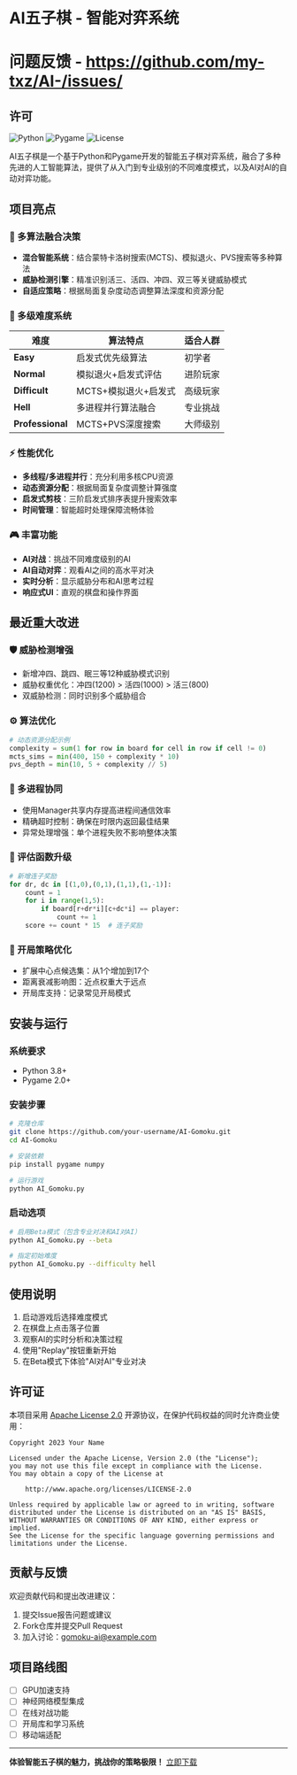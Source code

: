 # AI五子棋 - 智能对弈系统
# 问题反馈 - https://github.com/my-txz/AI-/issues/
## 许可
![Python](https://img.shields.io/badge/Python-3.8+-blue.svg)
![Pygame](https://img.shields.io/badge/Pygame-2.0+-green.svg)
![License](https://img.shields.io/badge/License-Apache%202.0-yellow.svg)

AI五子棋是一个基于Python和Pygame开发的智能五子棋对弈系统，融合了多种先进的人工智能算法，提供了从入门到专业级别的不同难度模式，以及AI对AI的自动对弈功能。

## 项目亮点

### 🧠 多算法融合决策
- **混合智能系统**：结合蒙特卡洛树搜索(MCTS)、模拟退火、PVS搜索等多种算法
- **威胁检测引擎**：精准识别活三、活四、冲四、双三等关键威胁模式
- **自适应策略**：根据局面复杂度动态调整算法深度和资源分配

### 🚀 多级难度系统
| 难度 | 算法特点 | 适合人群 |
|------|----------|----------|
| **Easy** | 启发式优先级算法 | 初学者 |
| **Normal** | 模拟退火+启发式评估 | 进阶玩家 |
| **Difficult** | MCTS+模拟退火+启发式 | 高级玩家 |
| **Hell** | 多进程并行算法融合 | 专业挑战 |
| **Professional** | MCTS+PVS深度搜索 | 大师级别 |

### ⚡ 性能优化
- **多线程/多进程并行**：充分利用多核CPU资源
- **动态资源分配**：根据局面复杂度调整计算强度
- **启发式剪枝**：三阶启发式排序表提升搜索效率
- **时间管理**：智能超时处理保障流畅体验

### 🎮 丰富功能
- **AI对战**：挑战不同难度级别的AI
- **AI自动对弈**：观看AI之间的高水平对决
- **实时分析**：显示威胁分布和AI思考过程
- **响应式UI**：直观的棋盘和操作界面

## 最近重大改进

### 🛡 威胁检测增强
- 新增冲四、跳四、眠三等12种威胁模式识别
- 威胁权重优化：冲四(1200) > 活四(1000) > 活三(800)
- 双威胁检测：同时识别多个威胁组合

### ⚙ 算法优化
```python
# 动态资源分配示例
complexity = sum(1 for row in board for cell in row if cell != 0)
mcts_sims = min(400, 150 + complexity * 10)
pvs_depth = min(10, 5 + complexity // 5)
```

### 🔄 多进程协同
- 使用Manager共享内存提高进程间通信效率
- 精确超时控制：确保在时限内返回最佳结果
- 异常处理增强：单个进程失败不影响整体决策

### 🧩 评估函数升级
```python
# 新增连子奖励
for dr, dc in [(1,0),(0,1),(1,1),(1,-1)]:
    count = 1
    for i in range(1,5):
        if board[r+dr*i][c+dc*i] == player:
            count += 1
    score += count * 15  # 连子奖励
```

### 🧭 开局策略优化
- 扩展中心点候选集：从1个增加到17个
- 距离衰减影响图：近点权重大于远点
- 开局库支持：记录常见开局模式

## 安装与运行

### 系统要求
- Python 3.8+
- Pygame 2.0+

### 安装步骤
```bash
# 克隆仓库
git clone https://github.com/your-username/AI-Gomoku.git
cd AI-Gomoku

# 安装依赖
pip install pygame numpy

# 运行游戏
python AI_Gomoku.py
```

### 启动选项
```bash
# 启用Beta模式（包含专业对决和AI对AI）
python AI_Gomoku.py --beta

# 指定初始难度
python AI_Gomoku.py --difficulty hell
```

## 使用说明

1. 启动游戏后选择难度模式
2. 在棋盘上点击落子位置
3. 观察AI的实时分析和决策过程
4. 使用"Replay"按钮重新开始
5. 在Beta模式下体验"AI对AI"专业对决

## 许可证

本项目采用 [Apache License 2.0](LICENSE) 开源协议，在保护代码权益的同时允许商业使用：

```text
Copyright 2023 Your Name

Licensed under the Apache License, Version 2.0 (the "License");
you may not use this file except in compliance with the License.
You may obtain a copy of the License at

    http://www.apache.org/licenses/LICENSE-2.0

Unless required by applicable law or agreed to in writing, software
distributed under the License is distributed on an "AS IS" BASIS,
WITHOUT WARRANTIES OR CONDITIONS OF ANY KIND, either express or implied.
See the License for the specific language governing permissions and
limitations under the License.
```

## 贡献与反馈

欢迎贡献代码和提出改进建议：

1. 提交Issue报告问题或建议
2. Fork仓库并提交Pull Request
3. 加入讨论：gomoku-ai@example.com

## 项目路线图

- [ ] GPU加速支持
- [ ] 神经网络模型集成
- [ ] 在线对战功能
- [ ] 开局库和学习系统
- [ ] 移动端适配

---

**体验智能五子棋的魅力，挑战你的策略极限！** [立即下载](https://github.com/your-username/AI-Gomoku/releases)
